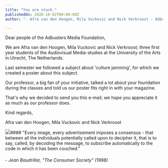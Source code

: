 ```yaml
---
title: "You are stuck."
publishedOn: 2020-10-02T00:00:00Z
author: "- Afra van den Hoogen, Mila Vuckovic and Nick Verkroost - Adbusters #151"

---
```


Dear people of the Adbusters Media Foundation,

We are Afra van den Hoogen, Mila Vuckovic and Nick Verkroost; three first year students of the Audiovisual Media-studies at the University of the Arts in Utrecht, The Netherlands.

Last semester we followed a subject about 'culture jamming', for which we created a poster about this subject.

Our professor, a big fan of your initiative, talked a lot about your foundation during the classes and told us our poster fits right in with your magazine.

That's why we decided to send you this e-mail; we hope you appreciate it as much as our professor does.

Kind regards,

Afra van den Hoogen, Mila Vuckovic and Nick Verkroost

![](/images/articles/5f7656e82090c2b924ddefc8_afra_nick_Mila_you_are_stuck_poster_600x900_1.jpg)#### "Every image, every advertisement imposes a consensus - that between all the individuals potentially called upon to decipher it, that is to say, called, by decoding the message, to subscribe automatically to the code in which it has been couched."
###### - Jean Baudrillar, "The Consumer Society" (1998)
‍